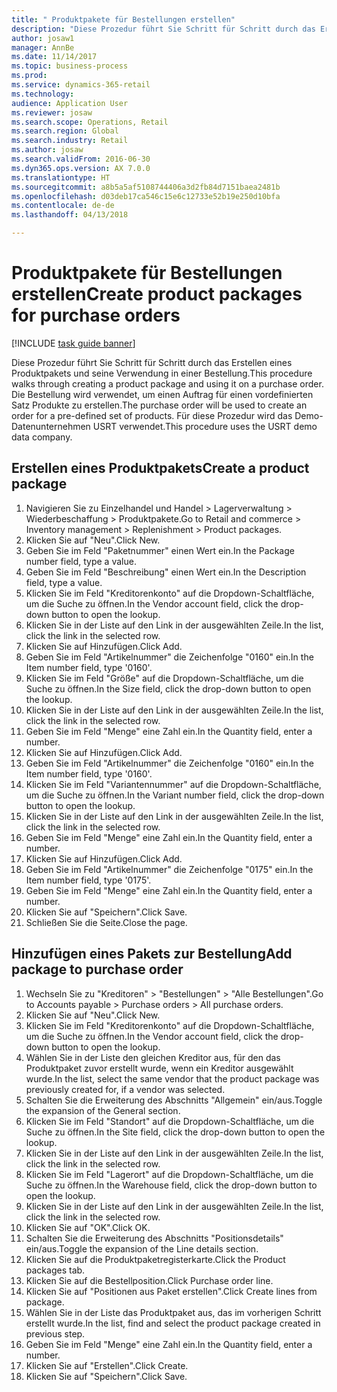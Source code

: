 ```yaml
--- 
title: " Produktpakete für Bestellungen erstellen"
description: "Diese Prozedur führt Sie Schritt für Schritt durch das Erstellen eines Produktpakets und seine Verwendung in einer Bestellung."
author: josaw1
manager: AnnBe
ms.date: 11/14/2017
ms.topic: business-process
ms.prod: 
ms.service: dynamics-365-retail
ms.technology: 
audience: Application User
ms.reviewer: josaw
ms.search.scope: Operations, Retail
ms.search.region: Global
ms.search.industry: Retail
ms.author: josaw
ms.search.validFrom: 2016-06-30
ms.dyn365.ops.version: AX 7.0.0
ms.translationtype: HT
ms.sourcegitcommit: a8b5a5af5108744406a3d2fb84d7151baea2481b
ms.openlocfilehash: d03deb17ca546c15e6c12733e52b19e250d10bfa
ms.contentlocale: de-de
ms.lasthandoff: 04/13/2018

---
```

# <a name="create-product-packages-for-purchase-orders"></a><span data-ttu-id="6d30d-103"> Produktpakete für Bestellungen erstellen</span><span class="sxs-lookup"><span data-stu-id="6d30d-103">Create product packages for purchase orders</span></span>

[!INCLUDE [task guide banner](../includes/task-guide-banner.md)]

<span data-ttu-id="6d30d-104">Diese Prozedur führt Sie Schritt für Schritt durch das Erstellen eines Produktpakets und seine Verwendung in einer Bestellung.</span><span class="sxs-lookup"><span data-stu-id="6d30d-104">This procedure walks through creating a product package and using it on a purchase order.</span></span> <span data-ttu-id="6d30d-105">Die Bestellung wird verwendet, um einen Auftrag für einen vordefinierten Satz Produkte zu erstellen.</span><span class="sxs-lookup"><span data-stu-id="6d30d-105">The purchase order will be used to create an order for a pre-defined set of products.</span></span> <span data-ttu-id="6d30d-106">Für diese Prozedur wird das Demo-Datenunternehmen USRT verwendet.</span><span class="sxs-lookup"><span data-stu-id="6d30d-106">This procedure uses the USRT demo data company.</span></span>


## <a name="create-a-product-package"></a><span data-ttu-id="6d30d-107">Erstellen eines Produktpakets</span><span class="sxs-lookup"><span data-stu-id="6d30d-107">Create a product package</span></span>
1. <span data-ttu-id="6d30d-108">Navigieren Sie zu Einzelhandel und Handel > Lagerverwaltung > Wiederbeschaffung > Produktpakete.</span><span class="sxs-lookup"><span data-stu-id="6d30d-108">Go to Retail and commerce > Inventory management > Replenishment > Product packages.</span></span>
2. <span data-ttu-id="6d30d-109">Klicken Sie auf "Neu".</span><span class="sxs-lookup"><span data-stu-id="6d30d-109">Click New.</span></span>
3. <span data-ttu-id="6d30d-110">Geben Sie im Feld "Paketnummer" einen Wert ein.</span><span class="sxs-lookup"><span data-stu-id="6d30d-110">In the Package number field, type a value.</span></span>
4. <span data-ttu-id="6d30d-111">Geben Sie im Feld "Beschreibung" einen Wert ein.</span><span class="sxs-lookup"><span data-stu-id="6d30d-111">In the Description field, type a value.</span></span>
5. <span data-ttu-id="6d30d-112">Klicken Sie im Feld "Kreditorenkonto" auf die Dropdown-Schaltfläche, um die Suche zu öffnen.</span><span class="sxs-lookup"><span data-stu-id="6d30d-112">In the Vendor account field, click the drop-down button to open the lookup.</span></span>
6. <span data-ttu-id="6d30d-113">Klicken Sie in der Liste auf den Link in der ausgewählten Zeile.</span><span class="sxs-lookup"><span data-stu-id="6d30d-113">In the list, click the link in the selected row.</span></span>
7. <span data-ttu-id="6d30d-114">Klicken Sie auf Hinzufügen.</span><span class="sxs-lookup"><span data-stu-id="6d30d-114">Click Add.</span></span>
8. <span data-ttu-id="6d30d-115">Geben Sie im Feld "Artikelnummer" die Zeichenfolge "0160" ein.</span><span class="sxs-lookup"><span data-stu-id="6d30d-115">In the Item number field, type '0160'.</span></span>
9. <span data-ttu-id="6d30d-116">Klicken Sie im Feld "Größe" auf die Dropdown-Schaltfläche, um die Suche zu öffnen.</span><span class="sxs-lookup"><span data-stu-id="6d30d-116">In the Size field, click the drop-down button to open the lookup.</span></span>
10. <span data-ttu-id="6d30d-117">Klicken Sie in der Liste auf den Link in der ausgewählten Zeile.</span><span class="sxs-lookup"><span data-stu-id="6d30d-117">In the list, click the link in the selected row.</span></span>
11. <span data-ttu-id="6d30d-118">Geben Sie im Feld "Menge" eine Zahl ein.</span><span class="sxs-lookup"><span data-stu-id="6d30d-118">In the Quantity field, enter a number.</span></span>
12. <span data-ttu-id="6d30d-119">Klicken Sie auf Hinzufügen.</span><span class="sxs-lookup"><span data-stu-id="6d30d-119">Click Add.</span></span>
13. <span data-ttu-id="6d30d-120">Geben Sie im Feld "Artikelnummer" die Zeichenfolge "0160" ein.</span><span class="sxs-lookup"><span data-stu-id="6d30d-120">In the Item number field, type '0160'.</span></span>
14. <span data-ttu-id="6d30d-121">Klicken Sie im Feld "Variantennummer" auf die Dropdown-Schaltfläche, um die Suche zu öffnen.</span><span class="sxs-lookup"><span data-stu-id="6d30d-121">In the Variant number field, click the drop-down button to open the lookup.</span></span>
15. <span data-ttu-id="6d30d-122">Klicken Sie in der Liste auf den Link in der ausgewählten Zeile.</span><span class="sxs-lookup"><span data-stu-id="6d30d-122">In the list, click the link in the selected row.</span></span>
16. <span data-ttu-id="6d30d-123">Geben Sie im Feld "Menge" eine Zahl ein.</span><span class="sxs-lookup"><span data-stu-id="6d30d-123">In the Quantity field, enter a number.</span></span>
17. <span data-ttu-id="6d30d-124">Klicken Sie auf Hinzufügen.</span><span class="sxs-lookup"><span data-stu-id="6d30d-124">Click Add.</span></span>
18. <span data-ttu-id="6d30d-125">Geben Sie im Feld "Artikelnummer" die Zeichenfolge "0175" ein.</span><span class="sxs-lookup"><span data-stu-id="6d30d-125">In the Item number field, type '0175'.</span></span>
19. <span data-ttu-id="6d30d-126">Geben Sie im Feld "Menge" eine Zahl ein.</span><span class="sxs-lookup"><span data-stu-id="6d30d-126">In the Quantity field, enter a number.</span></span>
20. <span data-ttu-id="6d30d-127">Klicken Sie auf "Speichern".</span><span class="sxs-lookup"><span data-stu-id="6d30d-127">Click Save.</span></span>
21. <span data-ttu-id="6d30d-128">Schließen Sie die Seite.</span><span class="sxs-lookup"><span data-stu-id="6d30d-128">Close the page.</span></span>

## <a name="add-package-to-purchase-order"></a><span data-ttu-id="6d30d-129">Hinzufügen eines Pakets zur Bestellung</span><span class="sxs-lookup"><span data-stu-id="6d30d-129">Add package to purchase order</span></span>
1. <span data-ttu-id="6d30d-130">Wechseln Sie zu "Kreditoren" > "Bestellungen" > "Alle Bestellungen".</span><span class="sxs-lookup"><span data-stu-id="6d30d-130">Go to Accounts payable > Purchase orders > All purchase orders.</span></span>
2. <span data-ttu-id="6d30d-131">Klicken Sie auf "Neu".</span><span class="sxs-lookup"><span data-stu-id="6d30d-131">Click New.</span></span>
3. <span data-ttu-id="6d30d-132">Klicken Sie im Feld "Kreditorenkonto" auf die Dropdown-Schaltfläche, um die Suche zu öffnen.</span><span class="sxs-lookup"><span data-stu-id="6d30d-132">In the Vendor account field, click the drop-down button to open the lookup.</span></span>
4. <span data-ttu-id="6d30d-133">Wählen Sie in der Liste den gleichen Kreditor aus, für den das Produktpaket zuvor erstellt wurde, wenn ein Kreditor ausgewählt wurde.</span><span class="sxs-lookup"><span data-stu-id="6d30d-133">In the list, select the same vendor that the product package was previously created for, if a vendor was selected.</span></span>
5. <span data-ttu-id="6d30d-134">Schalten Sie die Erweiterung des Abschnitts "Allgemein" ein/aus.</span><span class="sxs-lookup"><span data-stu-id="6d30d-134">Toggle the expansion of the General section.</span></span>
6. <span data-ttu-id="6d30d-135">Klicken Sie im Feld "Standort" auf die Dropdown-Schaltfläche, um die Suche zu öffnen.</span><span class="sxs-lookup"><span data-stu-id="6d30d-135">In the Site field, click the drop-down button to open the lookup.</span></span>
7. <span data-ttu-id="6d30d-136">Klicken Sie in der Liste auf den Link in der ausgewählten Zeile.</span><span class="sxs-lookup"><span data-stu-id="6d30d-136">In the list, click the link in the selected row.</span></span>
8. <span data-ttu-id="6d30d-137">Klicken Sie im Feld "Lagerort" auf die Dropdown-Schaltfläche, um die Suche zu öffnen.</span><span class="sxs-lookup"><span data-stu-id="6d30d-137">In the Warehouse field, click the drop-down button to open the lookup.</span></span>
9. <span data-ttu-id="6d30d-138">Klicken Sie in der Liste auf den Link in der ausgewählten Zeile.</span><span class="sxs-lookup"><span data-stu-id="6d30d-138">In the list, click the link in the selected row.</span></span>
10. <span data-ttu-id="6d30d-139">Klicken Sie auf "OK".</span><span class="sxs-lookup"><span data-stu-id="6d30d-139">Click OK.</span></span>
11. <span data-ttu-id="6d30d-140">Schalten Sie die Erweiterung des Abschnitts "Positionsdetails" ein/aus.</span><span class="sxs-lookup"><span data-stu-id="6d30d-140">Toggle the expansion of the Line details section.</span></span>
12. <span data-ttu-id="6d30d-141">Klicken Sie auf die Produktpaketregisterkarte.</span><span class="sxs-lookup"><span data-stu-id="6d30d-141">Click the Product packages tab.</span></span>
13. <span data-ttu-id="6d30d-142">Klicken Sie auf die Bestellposition.</span><span class="sxs-lookup"><span data-stu-id="6d30d-142">Click Purchase order line.</span></span>
14. <span data-ttu-id="6d30d-143">Klicken Sie auf "Positionen aus Paket erstellen".</span><span class="sxs-lookup"><span data-stu-id="6d30d-143">Click Create lines from package.</span></span>
15. <span data-ttu-id="6d30d-144">Wählen Sie in der Liste das Produktpaket aus, das im vorherigen Schritt erstellt wurde.</span><span class="sxs-lookup"><span data-stu-id="6d30d-144">In the list, find and select the product package created in previous step.</span></span>
16. <span data-ttu-id="6d30d-145">Geben Sie im Feld "Menge" eine Zahl ein.</span><span class="sxs-lookup"><span data-stu-id="6d30d-145">In the Quantity field, enter a number.</span></span>
17. <span data-ttu-id="6d30d-146">Klicken Sie auf "Erstellen".</span><span class="sxs-lookup"><span data-stu-id="6d30d-146">Click Create.</span></span>
18. <span data-ttu-id="6d30d-147">Klicken Sie auf "Speichern".</span><span class="sxs-lookup"><span data-stu-id="6d30d-147">Click Save.</span></span>


